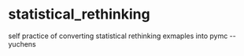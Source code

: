 # statistical_rethinking
self practice of converting statistical rethinking exmaples into pymc
-- yuchens
